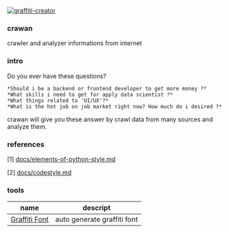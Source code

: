 <a href="https://fontmeme.com/graffiti-creator/"><img src="https://fontmeme.com/permalink/220718/8b1cb50971527e9284e9ff34bb58a7f7.png" alt="graffiti-creator" border="0"></a>

### crawan

crawler and analyzer informations from internet

### intro

Do you ever have these questions?

    *Should i be a backend or frontend developer to get more money ?* 
    *What skills i need to get for apply data scientist ?*
    *What things related to 'UI/UX'?*
    *What is the hot job on job market right now? How much do i desired ?*
  
crawan will give you these answer by crawl data from many sources and analyze them.

### references

[1] [docs/elements-of-python-style.md](https://github.com/amontalenti/elements-of-python-style)

[2] [docs/codestyle.md](https://github.com/updog/codestyle)

### tools

|name|descript|
|---|---|
|[Graffiti Font](https://fontmeme.com/graffiti-creator/)|auto generate graffiti font|
